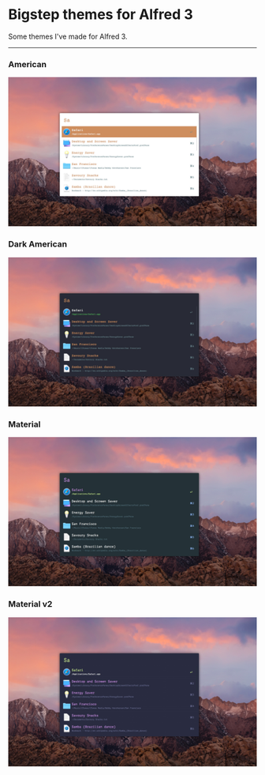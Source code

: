 # Bigstep themes for Alfred 3
Some themes I've made for Alfred 3.

---

### American
![enter image description here](images/american.jpg)

### Dark American
![enter image description here](images/darkamerican.jpg)

### Material
![enter image description here](images/material.jpg)

### Material v2
![enter image description here](images/materialv2.jpg)